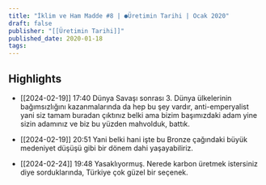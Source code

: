 ```yaml
---
title: "İklim ve Ham Madde #8 | ●Üretimin Tarihi | Ocak 2020"
draft: false
publisher: "[[Üretimin Tarihi]]"
published_date: 2020-01-18
tags:
---
```



## Highlights
* [[2024-02-19]] 17:40  Dünya Savaşı sonrası 3. Dünya ülkelerinin bağımsızlığını kazanmalarında da hep bu şey vardır, anti-emperyalist yani siz tamam buradan çıktınız belki ama bizim başımızdaki adam yine sizin adamınız ve biz bu yüzden mahvolduk, battık.

* [[2024-02-19]] 20:51  Yani belki hani işte bu Bronze çağındaki büyük medeniyet düşüşü gibi bir dönem dahi yaşayabiliriz.

* [[2024-02-24]] 19:48  Yasaklıyormuş. Nerede karbon üretmek istersiniz diye sorduklarında, Türkiye çok güzel bir seçenek.

